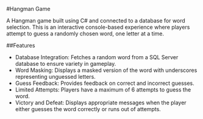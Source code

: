 #Hangman Game

A Hangman game built using C# and connected to a database for word selection. This is an interactive console-based experience where players attempt to guess a randomly chosen word, one letter at a time.

##Features

- Database Integration: Fetches a random word from a SQL Server database to ensure variety in gameplay.
- Word Masking: Displays a masked version of the word with underscores representing unguessed letters.
- Guess Feedback: Provides feedback on correct and incorrect guesses.
- Limited Attempts: Players have a maximum of 6 attempts to guess the word.
- Victory and Defeat: Displays appropriate messages when the player either guesses the word correctly or runs out of attempts.